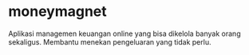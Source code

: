 # moneymagnet
Aplikasi managemen keuangan online yang bisa dikelola banyak orang sekaligus. Membantu menekan pengeluaran yang tidak perlu. 
